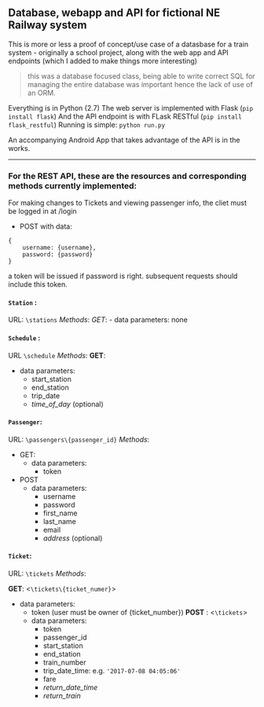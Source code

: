 ## Database, webapp and API for fictional NE Railway system
This is more or less a proof of concept/use case of a datasbase for a train system - originally a school project,
along with the web app and API endpoints (which I added to make things more interesting) 
>  this was a database focused class, being able to write correct SQL for managing the entire database was important hence the lack of use of an ORM. 

Everything is in Python (2.7)
The web server is implemented with Flask (`pip install flask`)
And the API endpoint is with FLask RESTful (`pip install flask_restful`)
Running is simple: `python run.py`

An accompanying Android App that takes advantage of the API is in the works.

***
### For the REST API, these are the resources and corresponding methods currently implemented:

For making changes to Tickets and viewing passenger info, the cliet must be logged in at /login
* POST with data:
```
{
    username: {username},
    password: {password}
}
```
a token will be issued if password is right. subsequent requests should include this token.

#### `Station` :
URL: `\stations`
*Methods*: 
*GET*: 
    - data parameters: none

#### `Schedule` :
URL `\schedule`
*Methods*:
**GET**:
* data parameters:
    - start_station
    - end_station
    - trip_date
    - *time_of_day* (optional)

#### `Passenger`:
URL: `\passengers\{passenger_id}`
*Methods*:
* GET:
    - data parameters:
        * token
* POST
    - data parameters:
        * username
        * password
        * first_name
        * last_name
        * email
        * *address* (optional)

#### `Ticket`:
URL: `\tickets`
*Methods*:

**GET**: <`\tickets\{ticket_numer}`>
- data parameters: 
    * token (user must be owner of {ticket_number})
**POST** : <`\tickets`>
    * data parameters:
        - token
        - passenger_id
        - start_station
        - end_station
        - train_number
        - trip_date_time: e.g. `'2017-07-08 04:05:06'`
        - fare
        - *return_date_time*
        - *return_train*

